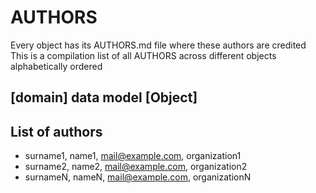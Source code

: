 # AUTHORS
Every object has its AUTHORS.md file where these authors are credited
This is a compilation list of all AUTHORS across different objects alphabetically ordered

## [domain] data model [Object] 

## List of authors
- surname1, name1, mail@example.com, organization1
- surname2, name2, mail@example.com, organization2
- surnameN, nameN, mail@example.com, organizationN
